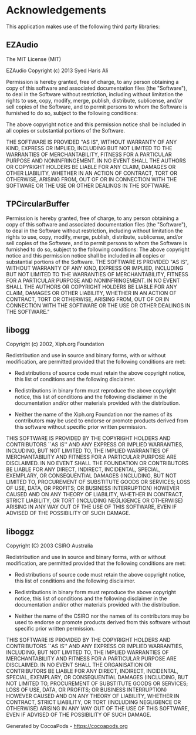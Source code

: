 # Acknowledgements
This application makes use of the following third party libraries:

## EZAudio

The MIT License (MIT)

EZAudio
Copyright (c) 2013 Syed Haris Ali

Permission is hereby granted, free of charge, to any person obtaining a copy of
this software and associated documentation files (the "Software"), to deal in
the Software without restriction, including without limitation the rights to
use, copy, modify, merge, publish, distribute, sublicense, and/or sell copies of
the Software, and to permit persons to whom the Software is furnished to do so,
subject to the following conditions:

The above copyright notice and this permission notice shall be included in all
copies or substantial portions of the Software.

THE SOFTWARE IS PROVIDED "AS IS", WITHOUT WARRANTY OF ANY KIND, EXPRESS OR
IMPLIED, INCLUDING BUT NOT LIMITED TO THE WARRANTIES OF MERCHANTABILITY, FITNESS
FOR A PARTICULAR PURPOSE AND NONINFRINGEMENT. IN NO EVENT SHALL THE AUTHORS OR
COPYRIGHT HOLDERS BE LIABLE FOR ANY CLAIM, DAMAGES OR OTHER LIABILITY, WHETHER
IN AN ACTION OF CONTRACT, TORT OR OTHERWISE, ARISING FROM, OUT OF OR IN
CONNECTION WITH THE SOFTWARE OR THE USE OR OTHER DEALINGS IN THE SOFTWARE.


## TPCircularBuffer

Permission is hereby granted, free of charge, to any person obtaining a copy of this software and associated documentation files (the "Software"), to deal in the Software without restriction, including without limitation the rights to use, copy, modify, merge, publish, distribute, sublicense, and/or sell copies of the Software, and to permit persons to whom the Software is furnished to do so, subject to the following conditions:
The above copyright notice and this permission notice shall be included in all copies or substantial portions of the Software.
THE SOFTWARE IS PROVIDED "AS IS", WITHOUT WARRANTY OF ANY KIND, EXPRESS OR IMPLIED, INCLUDING BUT NOT LIMITED TO THE WARRANTIES OF MERCHANTABILITY, FITNESS FOR A PARTICULAR PURPOSE AND NONINFRINGEMENT. IN NO EVENT SHALL THE AUTHORS OR COPYRIGHT HOLDERS BE LIABLE FOR ANY CLAIM, DAMAGES OR OTHER LIABILITY, WHETHER IN AN ACTION OF CONTRACT, TORT OR OTHERWISE, ARISING FROM, OUT OF OR IN CONNECTION WITH THE SOFTWARE OR THE USE OR OTHER DEALINGS IN THE SOFTWARE."


## libogg

Copyright (c) 2002, Xiph.org Foundation

Redistribution and use in source and binary forms, with or without
modification, are permitted provided that the following conditions
are met:

- Redistributions of source code must retain the above copyright
notice, this list of conditions and the following disclaimer.

- Redistributions in binary form must reproduce the above copyright
notice, this list of conditions and the following disclaimer in the
documentation and/or other materials provided with the distribution.

- Neither the name of the Xiph.org Foundation nor the names of its
contributors may be used to endorse or promote products derived from
this software without specific prior written permission.

THIS SOFTWARE IS PROVIDED BY THE COPYRIGHT HOLDERS AND CONTRIBUTORS
``AS IS'' AND ANY EXPRESS OR IMPLIED WARRANTIES, INCLUDING, BUT NOT
LIMITED TO, THE IMPLIED WARRANTIES OF MERCHANTABILITY AND FITNESS FOR
A PARTICULAR PURPOSE ARE DISCLAIMED.  IN NO EVENT SHALL THE FOUNDATION
OR CONTRIBUTORS BE LIABLE FOR ANY DIRECT, INDIRECT, INCIDENTAL,
SPECIAL, EXEMPLARY, OR CONSEQUENTIAL DAMAGES (INCLUDING, BUT NOT
LIMITED TO, PROCUREMENT OF SUBSTITUTE GOODS OR SERVICES; LOSS OF USE,
DATA, OR PROFITS; OR BUSINESS INTERRUPTION) HOWEVER CAUSED AND ON ANY
THEORY OF LIABILITY, WHETHER IN CONTRACT, STRICT LIABILITY, OR TORT
(INCLUDING NEGLIGENCE OR OTHERWISE) ARISING IN ANY WAY OUT OF THE USE
OF THIS SOFTWARE, EVEN IF ADVISED OF THE POSSIBILITY OF SUCH DAMAGE.


## liboggz

   Copyright (C) 2003 CSIRO Australia

   Redistribution and use in source and binary forms, with or without
   modification, are permitted provided that the following conditions
   are met:
   
   - Redistributions of source code must retain the above copyright
   notice, this list of conditions and the following disclaimer.
   
   - Redistributions in binary form must reproduce the above copyright
   notice, this list of conditions and the following disclaimer in the
   documentation and/or other materials provided with the distribution.
   
   - Neither the name of the CSIRO nor the names of its
   contributors may be used to endorse or promote products derived from
   this software without specific prior written permission.
   
   THIS SOFTWARE IS PROVIDED BY THE COPYRIGHT HOLDERS AND CONTRIBUTORS
   ``AS IS'' AND ANY EXPRESS OR IMPLIED WARRANTIES, INCLUDING, BUT NOT
   LIMITED TO, THE IMPLIED WARRANTIES OF MERCHANTABILITY AND FITNESS FOR A
   PARTICULAR PURPOSE ARE DISCLAIMED.  IN NO EVENT SHALL THE ORGANISATION OR
   CONTRIBUTORS BE LIABLE FOR ANY DIRECT, INDIRECT, INCIDENTAL, SPECIAL,
   EXEMPLARY, OR CONSEQUENTIAL DAMAGES (INCLUDING, BUT NOT LIMITED TO,
   PROCUREMENT OF SUBSTITUTE GOODS OR SERVICES; LOSS OF USE, DATA, OR
   PROFITS; OR BUSINESS INTERRUPTION) HOWEVER CAUSED AND ON ANY THEORY OF
   LIABILITY, WHETHER IN CONTRACT, STRICT LIABILITY, OR TORT (INCLUDING
   NEGLIGENCE OR OTHERWISE) ARISING IN ANY WAY OUT OF THE USE OF THIS
   SOFTWARE, EVEN IF ADVISED OF THE POSSIBILITY OF SUCH DAMAGE.


Generated by CocoaPods - https://cocoapods.org
